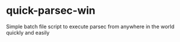 # quick-parsec-win
Simple batch file script to execute parsec from anywhere in the world quickly and easily 
